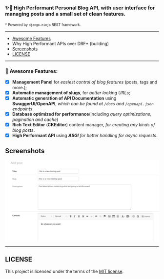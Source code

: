 
### ✨🚀 **High Performant Personal Blog API**, with user interface for managing posts and a small set of clean features.

<small>* Powered by `django-ninja` REST framework.</small>

---


 - [Awesome Features](#features)
 - Why High Performant APIs over DRF* (building)
 - [Screenshots](#screenshots)
 - [LICENSE](#license)


---

### 📙 <span id="features">Awesome Features<span>:


- [x]  **Management Panel** for _easiest control of blog features_ (posts, tags and more.);
- [x] **Automatic management of slugs**, for _better looking URLs_;
- [x] **Automatic generation of API Documentation** using **SwaggerUI/OpenAPI**, _which can be found at `/docs` and `/openapi.json` endpoints_.
- [x] **Database optimized for performance**(including _query optimizations, pagination and cache_)
- [x]  **Rich Text Editor** (**CKEditor**) content manager, _for creating any kinds of blog posts_.
- [x] **High Performant API** using _**ASGI** for better handling for async requests_.

## <span id="screenshots">Screenshots<span> 

![](docs/hero.png)

---
## <span id="license">LICENSE<span> 

This project is licensed under the terms of the [MIT license](LICENSE).